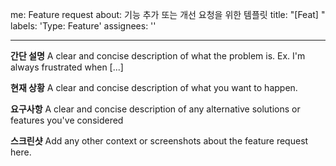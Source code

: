 me: Feature request
about: 기능 추가 또는 개선 요청을 위한 템플릿
title: "[Feat] "
labels: 'Type: Feature'
assignees: ''

---

**간단 설명**
A clear and concise description of what the problem is. Ex. I'm always frustrated when [...]

**현재 상황**
A clear and concise description of what you want to happen.

**요구사항**
A clear and concise description of any alternative solutions or features you've considered

**스크린샷**
Add any other context or screenshots about the feature request here.

